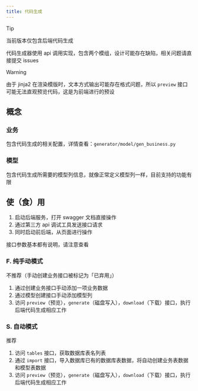 ```yaml
---
title: 代码生成
---
```


> [!TIP]
> 当前版本仅包含后端代码生成
>
> 代码生成器使用 api 调用实现，包含两个模组，设计可能存在缺陷，相关问题请直接提交 issues

> [!WARNING]
> 由于 jinja2 在渲染模版时，文本方式输出可能存在格式问题，所以 `preview` 接口可能无法直观预览代码，这是为前端进行的预设

## 概念

### 业务

包含代码生成的相关配置，详情查看：`generator/model/gen_business.py`

### 模型

包含代码生成所需要的模型列信息，就像正常定义模型列一样，目前支持的功能有限

## 使（食）用

1. 启动后端服务，打开 swagger 文档直接操作
2. 通过第三方 api 调试工具发送接口请求
3. 同时启动前后端，从页面进行操作

接口参数基本都有说明，请注意查看

### F. 纯手动模式

不推荐（手动创建业务接口被标记为「已弃用」）

1. 通过创建业务接口手动添加一项业务数据
2. 通过模型创建接口手动添加模型列
3. 访问 `preview`（预览），`generate`（磁盘写入），`download`（下载）接口，执行后端代码生成相应工作

### S. 自动模式

推荐

1. 访问 `tables` 接口，获取数据库表名列表
2. 通过 `import` 接口，导入数据库已有的数据库表数据，将自动创建业务表数据和模型表数据
3. 访问 `preview`（预览），`generate`（磁盘写入），`download`（下载）接口，执行后端代码生成相应工作
